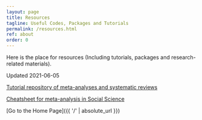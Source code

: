 ```yaml
---
layout: page
title: Resources
tagline: Useful Codes, Packages and Tutorials 
permalink: /resources.html
ref: about
order: 0
---
```

Here is the place for resources (Including tutorials, packages and research-related materials).

Updated 2021-06-05

[Tutorial repository of meta-analyses and systematic reviews](https://ziqian-xia.github.io/resource/)

[Cheatsheet for meta-analysis in Social Science](https://github.com/Ziqian-xia/resource/blob/main/cheatsheet_v1.pdf)


[Go to the Home Page]({{ '/' | absolute_url }})
